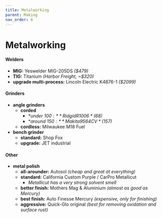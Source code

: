 ```yaml
---
title: Metalworking
parent: Making
nav_order: 6
---
```

# Metalworking

#### Welders

- **MIG:** Yeswelder MIG-205DS *($479)*
- **TIG:** Titanium *(Harbor Freight, ~$320)*
- **upgrade multi-process:** Lincoln Electric K4876-1 *($2099)*

#### Grinders

- **angle grinders**
	- **corded** 
		- **under $100:** Ridgid R1006 *($68)*
		- **around $150:** Makita 9564CV *($157)*
	- **cordless:** Milwaukee M18 Fuel 
- **bench grinder** 
	- **standard:** Shop Fox
	- **upgrade:** JET industrial

#### Other

- **metal polish** 
	- **all-arounder:** Autosol *(cheap and great at everything)*
	- **standard:** California Custom Purple / CarPro Metallicut
		- *Metallicut has a very strong solvent smell*
	- **better finish:** Mothers Mag & Aluminium *(almost as good as Mercury)*
	- **best finish:** Auto Finesse Mercury *(expensive, only for finishing)*
	- **aggressive:** Quick-Glo original *(best for removing oxidation and surface rust)*
